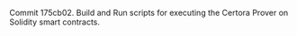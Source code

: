 Commit 175cb02.                    Build and Run scripts for executing the Certora Prover on Solidity smart contracts.